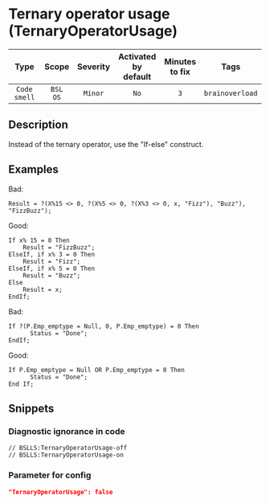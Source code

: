 # Ternary operator usage (TernaryOperatorUsage)

|      Type      |    Scope    |     Severity     |    Activated<br>by default    |    Minutes<br>to fix    |      Tags       |
|:-------------:|:-----------------------------:|:----------------:|:------------------------------:|:-----------------------------------:|:---------------:|
| `Code smell` |         `BSL`<br>`OS`         | `Minor` |             `No`              |                 `3`                 | `brainoverload` |

<!-- Блоки выше заполняются автоматически, не трогать -->
## Description

Instead of the ternary operator, use the "If-else" construct.

## Examples

Bad:

```bsl
Result = ?(X%15 <> 0, ?(X%5 <> 0, ?(X%3 <> 0, x, "Fizz"), "Buzz"), "FizzBuzz"); 
```

Good:

```bsl
If x% 15 = 0 Then
    Result = "FizzBuzz";
ElseIf, if x% 3 = 0 Then
    Result = "Fizz";
ElseIf, if x% 5 = 0 Then
    Result = "Buzz";
Else
    Result = x;
EndIf;
```

Bad:

```bsl
If ?(P.Emp_emptype = Null, 0, P.Emp_emptype) = 0 Then
      Status = "Done";
EndIf;
```
Good:

```bsl
If P.Emp_emptype = Null OR P.Emp_emptype = 0 Then
      Status = "Done";
End If;
```

## Snippets

<!-- Блоки ниже заполняются автоматически, не трогать -->
### Diagnostic ignorance in code

```bsl
// BSLLS:TernaryOperatorUsage-off
// BSLLS:TernaryOperatorUsage-on
```

### Parameter for config

```json
"TernaryOperatorUsage": false
```
